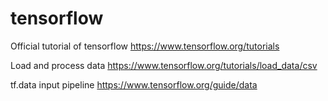 # tensorflow

Official tutorial of tensorflow
https://www.tensorflow.org/tutorials

Load and process data
https://www.tensorflow.org/tutorials/load_data/csv

tf.data input pipeline
https://www.tensorflow.org/guide/data
